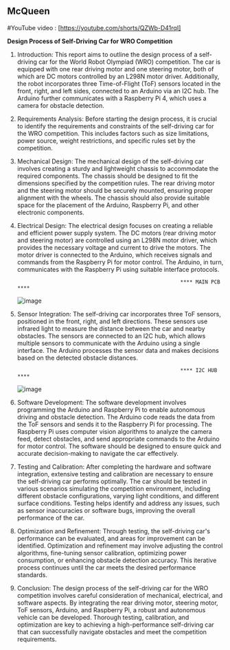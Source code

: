 ## McQueen




#YouTube video : [https://youtube.com/shorts/QZWb-D41rqI]

**Design Process of Self-Driving Car for WRO Competition**

1. Introduction:
   This report aims to outline the design process of a self-driving car for the World Robot Olympiad (WRO) competition. The car is equipped with one rear driving motor and one steering motor, both of which are DC motors controlled by an L298N motor driver. Additionally, the robot incorporates three Time-of-Flight (ToF) sensors located in the front, right, and left sides, connected to an Arduino via an I2C hub. The Arduino further communicates with a Raspberry Pi 4, which uses a camera for obstacle detection.

2. Requirements Analysis:
   Before starting the design process, it is crucial to identify the requirements and constraints of the self-driving car for the WRO competition. This includes factors such as size limitations, power source, weight restrictions, and specific rules set by the competition.

3. Mechanical Design:
   The mechanical design of the self-driving car involves creating a sturdy and lightweight chassis to accommodate the required components. The chassis should be designed to fit the dimensions specified by the competition rules. The rear driving motor and the steering motor should be securely mounted, ensuring proper alignment with the wheels. The chassis should also provide suitable space for the placement of the Arduino, Raspberry Pi, and other electronic components.

4. Electrical Design:
   The electrical design focuses on creating a reliable and efficient power supply system. The DC motors (rear driving motor and steering motor) are controlled using an L298N motor driver, which provides the necessary voltage and current to drive the motors. The motor driver is connected to the Arduino, which receives signals and commands from the Raspberry Pi for motor control. The Arduino, in turn, communicates with the Raspberry Pi using suitable interface protocols.
   
                                                            **** MAIN PCB ****
   ![image](https://github.com/himazz/McQueen/assets/25781254/92446474-4de8-425f-b0e4-7fd1018c3934)
   

   

6. Sensor Integration:
   The self-driving car incorporates three ToF sensors, positioned in the front, right, and left directions. These sensors use infrared light to measure the distance between the car and nearby obstacles. The sensors are connected to an I2C hub, which allows multiple sensors to communicate with the Arduino using a single interface. The Arduino processes the sensor data and makes decisions based on the detected obstacle distances.

                                                            **** I2C HUB ****
   
   ![image](https://github.com/himazz/McQueen/assets/25781254/7c78dd78-469e-4711-9756-aaf616023ac1)



7. Software Development:
   The software development involves programming the Arduino and Raspberry Pi to enable autonomous driving and obstacle detection. The Arduino code reads the data from the ToF sensors and sends it to the Raspberry Pi for processing. The Raspberry Pi uses computer vision algorithms to analyze the camera feed, detect obstacles, and send appropriate commands to the Arduino for motor control. The software should be designed to ensure quick and accurate decision-making to navigate the car effectively.

8. Testing and Calibration:
   After completing the hardware and software integration, extensive testing and calibration are necessary to ensure the self-driving car performs optimally. The car should be tested in various scenarios simulating the competition environment, including different obstacle configurations, varying light conditions, and different surface conditions. Testing helps identify and address any issues, such as sensor inaccuracies or software bugs, improving the overall performance of the car.

9. Optimization and Refinement:
   Through testing, the self-driving car's performance can be evaluated, and areas for improvement can be identified. Optimization and refinement may involve adjusting the control algorithms, fine-tuning sensor calibration, optimizing power consumption, or enhancing obstacle detection accuracy. This iterative process continues until the car meets the desired performance standards.

10. Conclusion:
   The design process of the self-driving car for the WRO competition involves careful consideration of mechanical, electrical, and software aspects. By integrating the rear driving motor, steering motor, ToF sensors, Arduino, and Raspberry Pi, a robust and autonomous vehicle can be developed. Thorough testing, calibration, and optimization are key to achieving a high-performance self-driving car that can successfully navigate obstacles and meet the competition requirements.
